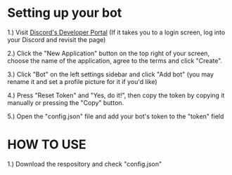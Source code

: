 # Setting up your bot
1.) Visit [Discord's Developer Portal](https://discord.com/developers/applications) (If it takes you to a login screen, log into your Discord and revisit the page)

2.) Click the "New Application" button on the top right of your screen, choose the name of the application, agree to the terms and click "Create".

3.) Click "Bot" on the left settings sidebar and click "Add bot" (you may rename it and set a profile picture for it if you'd like)

4.) Press "Reset Token" and "Yes, do it!", then copy the token by copying it manually or pressing the "Copy" button.

5.) Open the "config.json" file and add your bot's token to the "token" field



# HOW TO USE
1.) Download the respository and check "config.json" 
